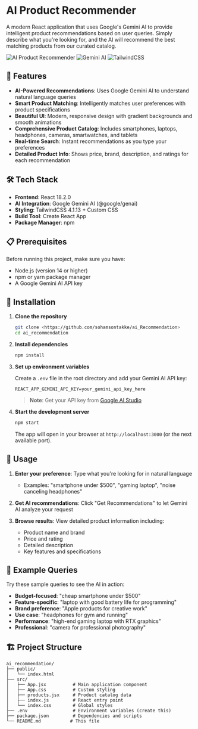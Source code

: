 # AI Product Recommender

A modern React application that uses Google's Gemini AI to provide intelligent product recommendations based on user queries. Simply describe what you're looking for, and the AI will recommend the best matching products from our curated catalog.

![AI Product Recommender](https://img.shields.io/badge/React-18.2.0-blue) ![Gemini AI](https://img.shields.io/badge/Gemini-AI-green) ![TailwindCSS](https://img.shields.io/badge/TailwindCSS-4.1.13-blue)

## 🚀 Features

- **AI-Powered Recommendations**: Uses Google Gemini AI to understand natural language queries
- **Smart Product Matching**: Intelligently matches user preferences with product specifications
- **Beautiful UI**: Modern, responsive design with gradient backgrounds and smooth animations
- **Comprehensive Product Catalog**: Includes smartphones, laptops, headphones, cameras, smartwatches, and tablets
- **Real-time Search**: Instant recommendations as you type your preferences
- **Detailed Product Info**: Shows price, brand, description, and ratings for each recommendation

## 🛠️ Tech Stack

- **Frontend**: React 18.2.0
- **AI Integration**: Google Gemini AI (@google/genai)
- **Styling**: TailwindCSS 4.1.13 + Custom CSS
- **Build Tool**: Create React App
- **Package Manager**: npm

## 📋 Prerequisites

Before running this project, make sure you have:

- Node.js (version 14 or higher)
- npm or yarn package manager
- A Google Gemini AI API key

## 🔧 Installation

1. **Clone the repository**
   ```bash
   git clone <https://github.com/sohamsontakke/ai_Recommendation>
   cd ai_recommendation
   ```

2. **Install dependencies**
   ```bash
   npm install
   ```

3. **Set up environment variables**
   
   Create a `.env` file in the root directory and add your Gemini AI API key:
   ```env
   REACT_APP_GEMINI_API_KEY=your_gemini_api_key_here
   ```

   > **Note**: Get your API key from [Google AI Studio](https://makersuite.google.com/app/apikey)

4. **Start the development server**
   ```bash
   npm start
   ```

   The app will open in your browser at `http://localhost:3000` (or the next available port).

## 🎯 Usage

1. **Enter your preference**: Type what you're looking for in natural language
   - Examples: "smartphone under $500", "gaming laptop", "noise canceling headphones"

2. **Get AI recommendations**: Click "Get Recommendations" to let Gemini AI analyze your request

3. **Browse results**: View detailed product information including:
   - Product name and brand
   - Price and rating
   - Detailed description
   - Key features and specifications

## 📱 Example Queries

Try these sample queries to see the AI in action:

- **Budget-focused**: "cheap smartphone under $500"
- **Feature-specific**: "laptop with good battery life for programming"
- **Brand preference**: "Apple products for creative work"
- **Use case**: "headphones for gym and running"
- **Performance**: "high-end gaming laptop with RTX graphics"
- **Professional**: "camera for professional photography"

## 🏗️ Project Structure

```
ai_recommendation/
├── public/
│   └── index.html
├── src/
│   ├── App.jsx          # Main application component
│   ├── App.css          # Custom styling
│   ├── products.jsx     # Product catalog data
│   ├── index.js         # React entry point
│   └── index.css        # Global styles
├── .env                 # Environment variables (create this)
├── package.json         # Dependencies and scripts
└── README.md           # This file
```
